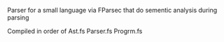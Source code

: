 Parser for a small language via FParsec that do sementic analysis during parsing

Compiled in order of
Ast.fs Parser.fs Progrm.fs